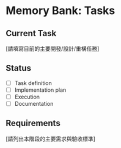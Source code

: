 # Memory Bank: Tasks

## Current Task
[請填寫目前的主要開發/設計/重構任務]

## Status
- [ ] Task definition
- [ ] Implementation plan
- [ ] Execution
- [ ] Documentation

## Requirements
[請列出本階段的主要需求與驗收標準] 
